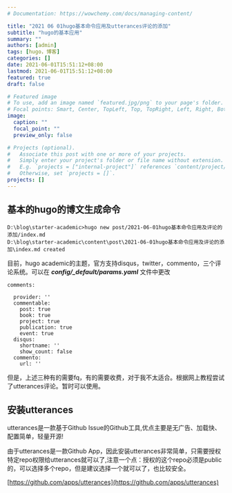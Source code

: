 ```yaml
---
# Documentation: https://wowchemy.com/docs/managing-content/

title: "2021 06 01hugo基本命令应用及utterances评论的添加"
subtitle: "hugo的基本应用"
summary: ""
authors: [admin]
tags: [hugo，博客]
categories: []
date: 2021-06-01T15:51:12+08:00
lastmod: 2021-06-01T15:51:12+08:00
featured: true
draft: false

# Featured image
# To use, add an image named `featured.jpg/png` to your page's folder.
# Focal points: Smart, Center, TopLeft, Top, TopRight, Left, Right, BottomLeft, Bottom, BottomRight.
image:
  caption: ""
  focal_point: ""
  preview_only: false

# Projects (optional).
#   Associate this post with one or more of your projects.
#   Simply enter your project's folder or file name without extension.
#   E.g. `projects = ["internal-project"]` references `content/project/deep-learning/index.md`.
#   Otherwise, set `projects = []`.
projects: []
---
```


## 基本的hugo的博文生成命令

```
D:\blog\starter-academic>hugo new post/2021-06-01hugo基本命令应用及评论的添加/index.md
D:\blog\starter-academic\content\post\2021-06-01hugo基本命令应用及评论的添加\index.md created

```

目前，hugo academic的主题，官方支持disqus，twitter，commento，三个评论系统。可以在
***config/_default/params.yaml***
文件中更改

```
comments:

  provider: ''
  commentable:
    post: true
    book: true
    project: true
    publication: true
    event: true
  disqus:
    shortname: ''
    show_count: false
  commento:
    url: ''
```
但是，上述三种有的需要fq，有的需要收费，对于我不太适合。根据网上教程尝试了utterances评论。暂时可以使用。

## 安装utterances

utterances是一款基于Github Issue的Github工具,优点主要是无广告、加载快、配置简单，轻量开源!

由于utterances是一款Github App，因此安装utterances非常简单，只需要授权特定repo权限给utterances就可以了,注意一个点：授权的这个repo必须是public的，可以选择多个repo，但是建议选择一个就可以了，也比较安全。

[https://github.com/apps/utterances](https://github.com/apps/utterances)
